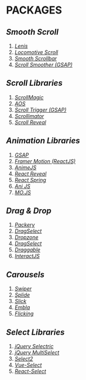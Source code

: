# PACKAGES

## *Smooth Scroll*
1. *[Lenis](https://lenis.studiofreight.com/)*
2. *[Locomotive Scroll](https://locomotivemtl.github.io/locomotive-scroll/)*
3. *[Smooth Scrollbar](https://idiotwu.github.io/smooth-scrollbar/)*
4. *[Scroll Smoother (GSAP)](https://greensock.com/scrollsmoother/)*

## *Scroll Libraries*
1. *[ScrollMagic](https://scrollmagic.io/)*
2. *[AOS](https://michalsnik.github.io/aos/)*
3. *[Scroll Trigger (GSAP)](https://greensock.com/scrolltrigger/)*
4. *[Scrollimator](https://github.com/mxdubois/scrollimator)*
5. *[Scroll Reveal](https://scrollrevealjs.org/)*

## *Animation Libraries*
1. *[GSAP](https://greensock.com/gsap/)*
2. *[Framer Motion (ReactJS)](https://www.framer.com/motion/)*
3. *[AnimeJS](https://animejs.com/)*
5. *[React Reveal](https://www.react-reveal.com/)*
6. *[React Spring](https://www.react-spring.dev/)* 
7. *[Ani JS](https://anijs.github.io/)*
8. *[MO.JS](https://mojs.github.io/)*

## *Drag & Drop*
1. *[Packery](https://packery.metafizzy.co/)*
2. *[DragSelect](https://github.com/ThibaultJanBeyer/DragSelect)*
3. *[Dropzone](https://github.com/dropzone/dropzone)*
4. *[DragSelect](https://github.com/ThibaultJanBeyer/DragSelect)*
5. *[Draggable](https://github.com/Shopify/draggable)*
6. *[InteractJS](https://interactjs.io/)*

## *Carousels*
1. *[Swiper](https://swiperjs.com/)*
2. *[Splide](https://splidejs.com/)*
3. *[Slick](https://kenwheeler.github.io/slick/)*
4. *[Embla](https://www.embla-carousel.com/)*
5. *[Flicking](https://naver.github.io/egjs-flicking/)*

## *Select Libraries*
1. *[jQuery Selectric](https://selectric.js.org/)*
2. *[jQuery MultiSelect](http://loudev.com/)*
3. *[Select2](https://select2.org/)*
4. *[Vue-Select](https://github.com/sagalbot/vue-select)*
5. *[React-Select](https://react-select.com/home)*
